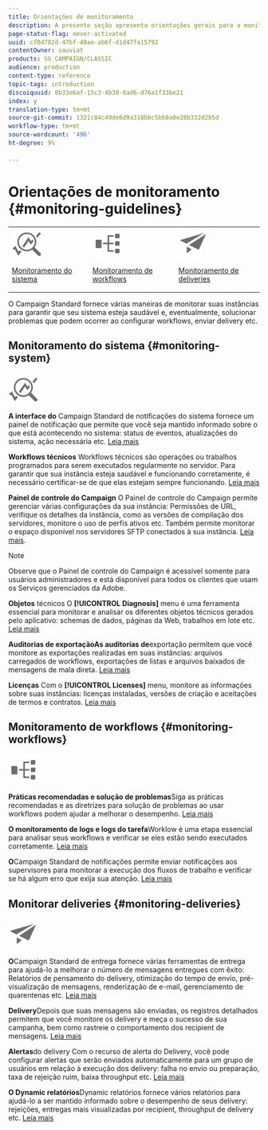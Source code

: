 ```yaml
---
title: Orientações de monitoramento
description: A presente seção apresenta orientações gerais para a monitorização do Campaign Standard.
page-status-flag: never-activated
uuid: cf0d782d-47bf-40ae-ab6f-d1d47fa15792
contentOwner: sauviat
products: SG_CAMPAIGN/CLASSIC
audience: production
content-type: reference
topic-tags: introduction
discoiquuid: 8b33e6af-15c3-4b30-8ad6-d76a1f33be21
index: y
translation-type: tm+mt
source-git-commit: 1321c84c49de6d9a318bbc5bb8a0e28b332d2b5d
workflow-type: tm+mt
source-wordcount: '496'
ht-degree: 9%

---
```



# Orientações de monitoramento {#monitoring-guidelines}

<table>
<tr><td><img src="assets/do-not-localize/icon_system.svg" width="60px"><p><a href="#monitoring-system">Monitoramento do sistema</a></p></td>
<td><img src="assets/do-not-localize/icon_workflows.svg" width="60px"><p><a href="#moniroting-workflows">Monitoramento de workflows</a></p></td>
<td><img src="assets/do-not-localize/icon_send.svg" width="60px"><p><a href="#monitoring-deliveries">Monitoramento de deliveries</a></p></td></tr>
</table>

O Campaign Standard fornece várias maneiras de monitorar suas instâncias para garantir que seu sistema esteja saudável e, eventualmente, solucionar problemas que podem ocorrer ao configurar workflows, enviar delivery etc.

## Monitoramento do sistema {#monitoring-system}

<img src="assets/do-not-localize/icon_system.svg" width="60px">

**A interface do** Campaign Standard de notificações do sistema fornece um painel de notificação que permite que você seja mantido informado sobre o que está acontecendo no sistema: status de eventos, atualizações do sistema, ação necessária etc. [Leia mais](../../start/using/interface-description.md#top-bar)


**Workflows técnicos** Workflows técnicos são operações ou trabalhos programados para serem executados regularmente no servidor. Para garantir que sua instância esteja saudável e funcionando corretamente, é necessário certificar-se de que elas estejam sempre funcionando. [Leia mais](../../administration/using/technical-workflows.md)

**Painel de controle do Campaign** O Painel de controle do Campaign permite gerenciar várias configurações da sua instância: Permissões de URL, verifique os detalhes da instância, como as versões de compilação dos servidores, monitore o uso de perfis ativos etc. Também permite monitorar o espaço disponível nos servidores SFTP conectados à sua instância. [Leia mais](https://docs.adobe.com/content/help/pt-BR/control-panel/using/control-panel-home.translate.html).

>[!NOTE]
>
>Observe que o Painel de controle do Campaign é acessível somente para usuários administradores e está disponível para todos os clientes que usam os Serviços gerenciados da Adobe.

**Objetos** técnicos O **[!UICONTROL Diagnosis]** menu é uma ferramenta essencial para monitorar e analisar os diferentes objetos técnicos gerados pelo aplicativo: schemas de dados, páginas da Web, trabalhos em lote etc. [Leia mais](../../developing/using/monitoring-data-model-changes.md)

**Auditorias de exportaçãoAs auditorias de**exportação permitem que você monitore as exportações realizadas em suas instâncias: arquivos carregados de workflows, exportações de listas e arquivos baixados de mensagens de mala direta.
[Leia mais](../../administration/using/auditing-export-logs.md)

**Licenças** Com o **[!UICONTROL Licenses]** menu, monitore as informações sobre suas instâncias: licenças instaladas, versões de criação e aceitações de termos e contratos.
[Leia mais](../../administration/using/licenses.md)

## Monitoramento de workflows {#monitoring-workflows}

<img src="assets/do-not-localize/icon_workflows.svg" width="60px">

**Práticas recomendadas e solução de problemas**Siga as práticas recomendadas e as diretrizes para solução de problemas ao usar workflows podem ajudar a melhorar o desempenho.
[Leia mais](../../automating/using/best-practices-workflows.md)

**O monitoramento de logs e logs do tarefa**Worklow é uma etapa essencial para analisar seus workflows e verificar se eles estão sendo executados corretamente.
[Leia mais](../../automating/using/monitoring-workflow-execution.md#workflow-log-and-tasks)

**O**Campaign Standard de notificações permite enviar notificações aos supervisores para monitorar a execução dos fluxos de trabalho e verificar se há algum erro que exija sua atenção.
[Leia mais](../../automating/using/monitoring-workflow-execution.md#error-management)

## Monitorar deliveries {#monitoring-deliveries}

<img src="assets/do-not-localize/icon_send.svg" width="60px">

**O**Campaign Standard de entrega fornece várias ferramentas de entrega para ajudá-lo a melhorar o número de mensagens entregues com êxito: Relatórios de pensamento do delivery, otimização do tempo de envio, pré-visualização de mensagens, renderização de e-mail, gerenciamento de quarentenas etc.
[Leia mais](../../sending/using/about-deliverability.md)

**Delivery**Depois que suas mensagens são enviadas, os registros detalhados permitem que você monitore os delivery e meça o sucesso de sua campanha, bem como rastreie o comportamento dos recipient de mensagens.
[Leia mais](../../sending/using/monitoring-a-delivery.md)

**Alertas**do delivery Com o recurso de alerta do Delivery, você pode configurar alertas que serão enviados automaticamente para um grupo de usuários em relação à execução dos delivery: falha no envio ou preparação, taxa de rejeição ruim, baixa throughput etc.
[Leia mais](../../sending/using/receiving-alerts-when-failures-happen.md)

**O Dynamic relatórios**Dynamic relatórios fornece vários relatórios para ajudá-lo a ser mantido informado sobre o desempenho de seus delivery: rejeições, entregas mais visualizadas por recipient, throughput de delivery etc.
[Leia mais](../../reporting/using/about-dynamic-reports.md)
